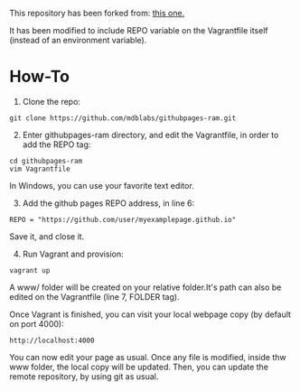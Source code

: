 This repository has been forked from:
[this one.](https://github.com/kappataumu/vagrant-up-github-pages)

It has been modified to include REPO variable on the Vagrantfile itself (instead of an environment variable).

How-To
=====
1. Clone the repo:
 ```
 git clone https://github.com/mdblabs/githubpages-ram.git
 ```
2. Enter githubpages-ram directory, and edit the Vagrantfile, in order to add the REPO tag:
 ```
 cd githubpages-ram
 vim Vagrantfile
 ```
 In Windows, you can use your favorite text editor.

3. Add the github pages REPO address, in line 6:
 ```
 REPO = "https://github.com/user/myexamplepage.github.io"
 ```
 Save it, and close it.

4. Run Vagrant and provision:
 ```
 vagrant up
 ```
 A www/ folder will be created on your relative folder.It's path can also be edited on the Vagrantfile (line 7, FOLDER tag).

 Once Vagrant is finished, you can visit your local webpage copy (by default on port 4000):

 ```
 http://localhost:4000
 ``` 

You can now edit your page as usual. Once any file is modified, inside thw www folder, the local copy will be updated. Then, you can update the remote repository, by using git as usual.
